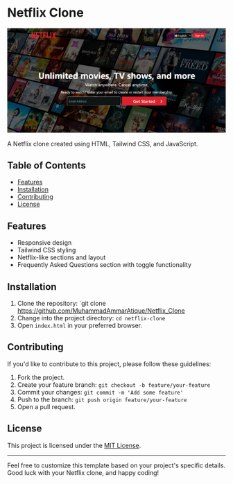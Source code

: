 # Netflix Clone

![Netflix Clone](imgs/preview.png)

A Netflix clone created using HTML, Tailwind CSS, and JavaScript.

## Table of Contents
- [Features](#features)
- [Installation](#installation)
- [Contributing](#contributing)
- [License](#license)

## Features
- Responsive design
- Tailwind CSS styling
- Netflix-like sections and layout
- Frequently Asked Questions section with toggle functionality

## Installation
1. Clone the repository: `git clone https://github.com/MuhammadAmmarAtique/Netflix_Clone
2. Change into the project directory: `cd netflix-clone`
3. Open `index.html` in your preferred browser.

## Contributing
If you'd like to contribute to this project, please follow these guidelines:
1. Fork the project.
2. Create your feature branch: `git checkout -b feature/your-feature`
3. Commit your changes: `git commit -m 'Add some feature'`
4. Push to the branch: `git push origin feature/your-feature`
5. Open a pull request.

## License
This project is licensed under the [MIT License](LICENSE).

---

Feel free to customize this template based on your project's specific details. Good luck with your Netflix clone, and happy coding!
